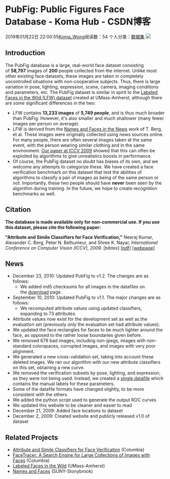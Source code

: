 # PubFig: Public Figures Face Database - Koma Hub - CSDN博客
2019年01月22日 22:00:55[Koma_Wong](https://me.csdn.net/Rong_Toa)阅读数：54
个人分类：[数据集](https://blog.csdn.net/Rong_Toa/article/category/8634038)
![](https://img-blog.csdnimg.cn/20190122220008597.png)
## Introduction
The PubFig database is a large, real-world face dataset consisting of **58,797** images of **200** people collected from the internet. Unlike most other existing face datasets, these images are taken in completely uncontrolled situations with non-cooperative subjects. Thus, there is large variation in pose, lighting, expression, scene, camera, imaging conditions and parameters, etc. The PubFig dataset is similar in spirit to the [Labeled Faces in the Wild (LFW) dataset](http://vis-www.cs.umass.edu/lfw/) created at UMass-Amherst, although there are some significant differences in the two:
- LFW contains **13,233 images** of **5,749 people**, and is thus much broader than PubFig. However, it's also smaller and much shallower (many fewer images per person on average).
- LFW is derived from the [Names and Faces in the News](http://www.cs.columbia.edu/~aberg/faces.html) work of T. Berg, et al. These images were originally collected using news sources online. For many people, there are often several images taken at the same event, with the person wearing similar clothing and in the same environment. [Our paper at ICCV 2009](http://www.cs.columbia.edu/CAVE/projects/faceverification/) showed that this can often be exploited by algorithms to give unrealistics boosts in performance.
- Of course, the PubFig dataset no doubt has biases of its own, and we welcome any attempts to categorize these.
We have created a face verification benchmark on this dataset that test the abilities of algorithms to classify a pair of images as being of the same person or not. Importantly, these two people should have **never** been seen by the algorithm during training. In the future, we hope to create recognition benchmarks as well.
## Citation
**The database is made available only for non-commercial use. If you use this dataset, please cite the following paper:**
> 
**"Attribute and Simile Classifiers for Face Verification,"**
Neeraj Kumar, Alexander C. Berg, Peter N. Belhumeur, and Shree K. Nayar,
*International Conference on Computer Vision (ICCV), 2009.*
[bibtex] [[pdf](http://www.cs.columbia.edu/CAVE/publications/pdfs/Kumar_ICCV09.pdf)] [[webpage](http://www.cs.columbia.edu/CAVE/projects/faceverification/)]
## News
- December 23, 2010: Updated PubFig to v1.2. The changes are as follows:
	- We added md5 checksums for all images in the datafiles on the [download](http://www.cs.columbia.edu/CAVE/databases/pubfig/download/) page.
- September 10, 2010: Updated PubFig to v1.1. The major changes are as follows:
	- We recomputed attribute values using updated classifiers, expanding to 73 attributes.
- Attribute values now exist for the development set as well as the evaluation set (previously only the evaluation set had attribute values).
- We updated the face rectangles for faces to be much tighter around the face, as opposed to the rather loose boundaries given before.
- We removed 679 bad images, including non-jpegs, images with non-standard colorspaces, corrupted images, and images with very poor alignment.
- We generated a new cross-validation set, taking into account these deleted images. We ran our algorithm with our new attribute classifiers on this set, obtaining a new curve.
- We removed the verification subsets by pose, lighting, and expression, as they were not being used. Instead, we created a [single datafile](http://www.cs.columbia.edu/CAVE/databases/pubfig/download/#pubfig_labels) which contains the manual labels for these parameters.
- Some of the datafile formats have changed slightly, to be more consistent with the others.
- We added the python script used to generate the output ROC curves
- We updated this website to be cleaner and easier to read
- December 21, 2009: Added face locations to dataset
- December 2, 2009: Created website and publicly released v1.0 of dataset
## Related Projects
- [Attribute and Simile Classifiers for Face Verification](http://www.cs.columbia.edu/CAVE/projects/faceverification/) (Columbia)
- [FaceTracer: A Search Engine for Large Collections of Images with Faces](http://www.cs.columbia.edu/CAVE/projects/face_search/) (Columbia)
- [Labeled Faces in the Wild](http://vis-www.cs.umass.edu/lfw/) (UMass-Amherst)
- [Names and Faces](http://www.cs.columbia.edu/~aberg/faces.html) (SUNY-Stonybrook)
